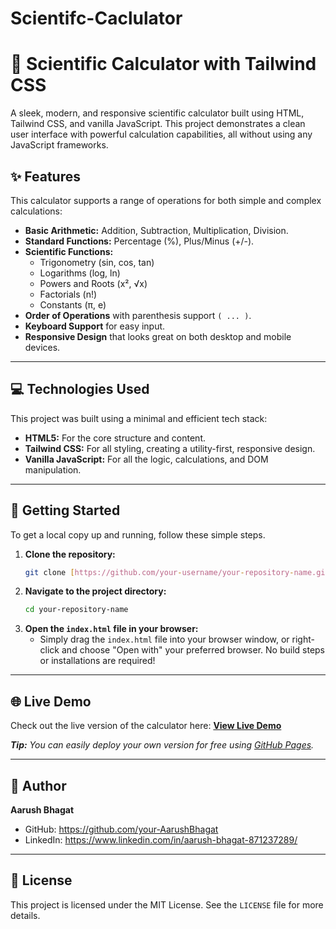 # Scientifc-Caclulator
# 🧮 Scientific Calculator with Tailwind CSS

A sleek, modern, and responsive scientific calculator built using HTML, Tailwind CSS, and vanilla JavaScript. This project demonstrates a clean user interface with powerful calculation capabilities, all without using any JavaScript frameworks.
## ✨ Features

This calculator supports a range of operations for both simple and complex calculations:

-   **Basic Arithmetic:** Addition, Subtraction, Multiplication, Division.
-   **Standard Functions:** Percentage (%), Plus/Minus (+/-).
-   **Scientific Functions:**
    -   Trigonometry (sin, cos, tan)
    -   Logarithms (log, ln)
    -   Powers and Roots (x², √x)
    -   Factorials (n!)
    -   Constants (π, e)
-   **Order of Operations** with parenthesis support `( ... )`.
-   **Keyboard Support** for easy input.
-   **Responsive Design** that looks great on both desktop and mobile devices.

---

## 💻 Technologies Used

This project was built using a minimal and efficient tech stack:

-   **HTML5:** For the core structure and content.
-   **Tailwind CSS:** For all styling, creating a utility-first, responsive design.
-   **Vanilla JavaScript:** For all the logic, calculations, and DOM manipulation.

---

## 🚀 Getting Started

To get a local copy up and running, follow these simple steps.

1.  **Clone the repository:**
    ```sh
    git clone [https://github.com/your-username/your-repository-name.git](https://github.com/your-username/your-repository-name.git)
    ```
2.  **Navigate to the project directory:**
    ```sh
    cd your-repository-name
    ```
3.  **Open the `index.html` file in your browser:**
    -   Simply drag the `index.html` file into your browser window, or right-click and choose "Open with" your preferred browser. No build steps or installations are required!

---

## 🌐 Live Demo

Check out the live version of the calculator here:
**[View Live Demo](https://AarushBhagat.github.io/Scintific-Calculator/)**

_**Tip:** You can easily deploy your own version for free using [GitHub Pages](https://pages.github.com/)._

---

## 👤 Author

**Aarush Bhagat**

-   GitHub: https://github.com/your-AarushBhagat
-   LinkedIn: https://www.linkedin.com/in/aarush-bhagat-871237289/

---

## 📄 License

This project is licensed under the MIT License. See the `LICENSE` file for more details.
